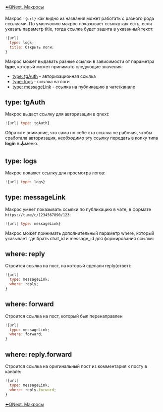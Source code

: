 
[⬅️QNext. Макросы](/docs-test/_export/macros)



Макрос `!{url}` как видно из названия может работать с разного рода ссылками. По умолчанию макрос показывает ссылку как есть, если указать параметр title, тогда ссылка будет зашита в указанный текст:
```js 
!{url|
  type: logs;
  title: Открыть логи;
}
```

Макрос может выдавать разные ссылки в зависимости от параметра **type**, который может принимать следующие значения:
* [type: tgAuth](#type:-tgauth) - авторизационная ссылка
* [type: logs](#type:-logs) - ссылка на логи
* [type: messageLink](#type:-messagelink) - ссылка на публикацию в чате/канале
## type: tgAuth

Макрос выдаст ссылку для авторизации в qnext:
```js 
!{url| type: tgAuth}
```

Обратите внимание, что сама по себе эта ссылка не рабочая, чтобы сработала авторизация, необходимо эту ссылку передать в копку типа **login** в 🕹меню. 


## type: logs

Макрос покажет ссылку для просмотра логов:
```js 
!{url| type: logs}
```


## type: messageLink

Макрос умеет показывать ссылки по публикацию в чате, в формате `https://t.me/c/1234567890/123`:
```js 
!{url| type: messageLink}
```

Макрос может принимать дополнительный параметр where, который указывает где брать chat_id и message_id для формирования ссылки:
## where: reply

Строится ссылка на пост, на который сделали reply(ответ):
```js 
!{url|
  type: messageLink;
  where: reply;
}
```
## where: forward

Строится ссылка на пост, который был перенаправлен
```js 
!{url|
  type: messageLink;
  where: forward;
}
```
## where: reply.forward

Строится ссылка на оригинальный пост из комментария к посту в канале:
```js 
!{url|
  type: messageLink;
  where: reply.forward;
}
```



[⬅️QNext. Макросы](/docs-test/_export/macros)
  
